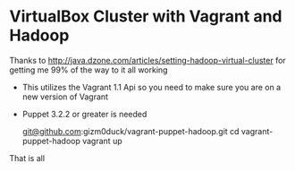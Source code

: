 VirtualBox Cluster with Vagrant and Hadoop
=====================

Thanks to http://java.dzone.com/articles/setting-hadoop-virtual-cluster for getting me 99% of the way to it all working

- This utilizes the Vagrant 1.1 Api so you need to make sure you are on a new version of Vagrant
- Puppet 3.2.2 or greater is needed
  
  git@github.com:gizm0duck/vagrant-puppet-hadoop.git
  cd vagrant-puppet-hadoop
  vagrant up

That is all